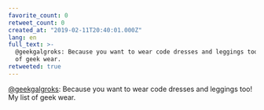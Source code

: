 ```yaml
---
favorite_count: 0
retweet_count: 0
created_at: "2019-02-11T20:40:01.000Z"
lang: en
full_text: >-
  @geekgalgroks: Because you want to wear code dresses and leggings too! My list
  of geek wear.
retweeted: true
---
```


[@geekgalgroks](https://twitter.com/geekgalgroks): Because you want to wear code
dresses and leggings too! My list of geek wear.
